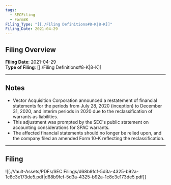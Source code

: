```yaml
---
tags:
  - SECFiling
  - Form8K
Filing_Type: "[[./Filing Definitions#8-K|8-K]]"
Filing_Date: 2021-04-29
---
```


## Filing Overview

**Filing Date**: 2021-04-29  
**Type of Filing**: [[./Filing Definitions#8-K|8-K]]  

---

## Notes

- Vector Acquisition Corporation announced a restatement of financial statements for the periods from July 28, 2020 (inception) to December 31, 2020, and interim periods in 2020 due to the reclassification of warrants as liabilities.  
- This adjustment was prompted by the SEC's public statement on accounting considerations for SPAC warrants.  
- The affected financial statements should no longer be relied upon, and the company filed an amended Form 10-K reflecting the reclassification.  

---

## Filing

![[./Vault-Assets/PDFs/SEC Filings/d68b9fcf-5d3a-4325-b92a-1c8c3e173de5.pdf|d68b9fcf-5d3a-4325-b92a-1c8c3e173de5.pdf]]
